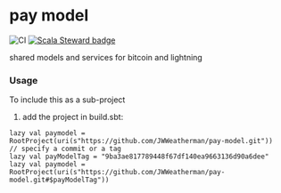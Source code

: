 # pay model

![CI](https://github.com/JWWeatherman/math_bot/workflows/Scala%20CI/badge.svg)
[![Scala Steward badge](https://img.shields.io/badge/Scala_Steward-helping-blue.svg?style=flat&logo=data:image/png;base64,iVBORw0KGgoAAAANSUhEUgAAAA4AAAAQCAMAAAARSr4IAAAAVFBMVEUAAACHjojlOy5NWlrKzcYRKjGFjIbp293YycuLa3pYY2LSqql4f3pCUFTgSjNodYRmcXUsPD/NTTbjRS+2jomhgnzNc223cGvZS0HaSD0XLjbaSjElhIr+AAAAAXRSTlMAQObYZgAAAHlJREFUCNdNyosOwyAIhWHAQS1Vt7a77/3fcxxdmv0xwmckutAR1nkm4ggbyEcg/wWmlGLDAA3oL50xi6fk5ffZ3E2E3QfZDCcCN2YtbEWZt+Drc6u6rlqv7Uk0LdKqqr5rk2UCRXOk0vmQKGfc94nOJyQjouF9H/wCc9gECEYfONoAAAAASUVORK5CYII=)](https://scala-steward.org)

shared models and services for bitcoin and lightning

### Usage

To include this as a sub-project

1. add the project in build.sbt:

  ```
  lazy val paymodel = RootProject(uri(s"https://github.com/JWWeatherman/pay-model.git"))
  // specify a commit or a tag
  lazy val payModelTag = "9ba3ae817789448f67df140ea9663136d90a6dee"
  lazy val paymodel = RootProject(uri(s"https://github.com/JWWeatherman/pay-model.git#$payModelTag"))
